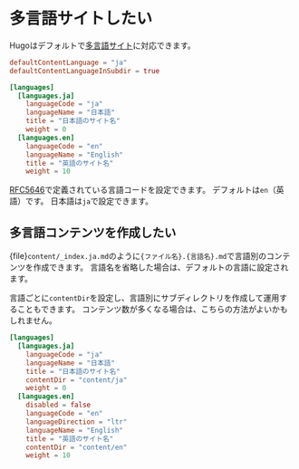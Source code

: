 # 多言語サイトしたい

Hugoはデフォルトで[多言語サイト](https://gohugo.io/content-management/multilingual/)に対応できます。

```toml
defaultContentLanguage = "ja"
defaultContentLanguageInSubdir = true

[languages]
  [languages.ja]
    languageCode = "ja"
    languageName = "日本語"
    title = "日本語のサイト名"
    weight = 0
  [languages.en]
    languageCode = "en"
    languageName = "English"
    title = "英語のサイト名"
    weight = 10
```

[RFC5646](https://datatracker.ietf.org/doc/html/rfc5646)で定義されている言語コードを設定できます。
デフォルトは``en``（英語）です。
日本語は``ja``で設定できます。

## 多言語コンテンツを作成したい

{file}`content/_index.ja.md`のように``{ファイル名}.{言語名}.md``で言語別のコンテンツを作成できます。
言語名を省略した場合は、デフォルトの言語に設定されます。

言語ごとに``contentDir``を設定し、言語別にサブディレクトリを作成して運用することもできます。
コンテンツ数が多くなる場合は、こちらの方法がよいかもしれません。

```toml
[languages]
  [languages.ja]
    languageCode = "ja"
    languageName = "日本語"
    title = "日本語のサイト名"
    contentDir = "content/ja"
    weight = 0
  [languages.en]
    disabled = false
    languageCode = "en"
    languageDirection = "ltr"
    languageName = "English"
    title = "英語のサイト名"
    contentDir = "content/en"
    weight = 10
```
